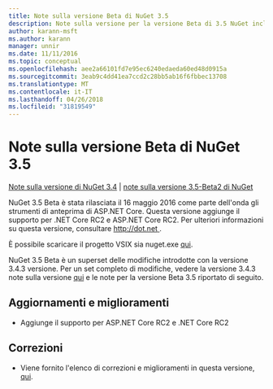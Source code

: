 ```yaml
---
title: Note sulla versione Beta di NuGet 3.5
description: Note sulla versione per la versione Beta di 3.5 NuGet inclusi dcr, correzioni di bug, le funzionalità aggiunte e problemi noti.
author: karann-msft
ms.author: karann
manager: unnir
ms.date: 11/11/2016
ms.topic: conceptual
ms.openlocfilehash: aee2a66101fd7e95ec6240edaeda60ed48d0915a
ms.sourcegitcommit: 3eab9c4dd41ea7ccd2c28bb5ab16f6fbbec13708
ms.translationtype: MT
ms.contentlocale: it-IT
ms.lasthandoff: 04/26/2018
ms.locfileid: "31819549"
---
```

# <a name="nuget-35-beta-release-notes"></a>Note sulla versione Beta di NuGet 3.5

[Note sulla versione di NuGet 3.4](../release-notes/nuget-3.4.md) | [note sulla versione 3.5-Beta2 di NuGet](../release-notes/nuget-3.5-Beta2.md)

NuGet 3.5 Beta è stata rilasciata il 16 maggio 2016 come parte dell'onda gli strumenti di anteprima di ASP.NET Core. Questa versione aggiunge il supporto per .NET Core RC2 e ASP.NET Core RC2. Per ulteriori informazioni su questa versione, consultare [ http://dot.net ](http://dot.net).

È possibile scaricare il progetto VSIX sia nuget.exe [qui](https://dist.nuget.org/index.html).

NuGet 3.5 Beta è un superset delle modifiche introdotte con la versione 3.4.3 versione. Per un set completo di modifiche, vedere la versione 3.4.3 note sulla versione [qui](https://github.com/NuGet/Home/issues?q=is%3Aissue+milestone%3A3.4.3+is%3Aclosed) e le note per la versione Beta 3.5 riportato di seguito.

## <a name="updates-and-improvements"></a>Aggiornamenti e miglioramenti

* Aggiunge il supporto per ASP.NET Core RC2 e .NET Core RC2

## <a name="fixes"></a>Correzioni

* Viene fornito l'elenco di correzioni e miglioramenti in questa versione, [qui](https://github.com/NuGet/Home/issues?q=is%3Aissue+milestone%3A%223.5+Beta%22+is%3Aclosed).